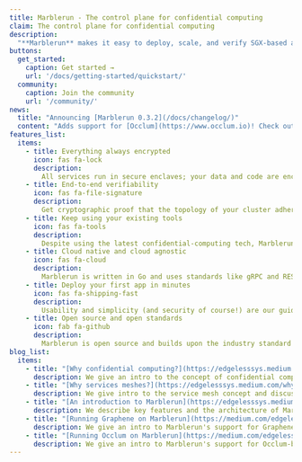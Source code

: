```yaml
---
title: Marblerun - The control plane for confidential computing
claim: The control plane for confidential computing
description:
  "**Marblerun** makes it easy to deploy, scale, and verify SGX-based apps on Kubernetes. It runs alongside your favorite service mesh and takes care of all things [confidential computing](https://confidentialcomputing.io/). It's open source, written in Go, and truly cloud native."
buttons:
  get_started:
    caption: Get started →
    url: '/docs/getting-started/quickstart/'
  community:
    caption: Join the community
    url: '/community/'
news:
  title: "Announcing [Marblerun 0.3.2](/docs/changelog/)"
  content: "Adds support for [Occlum](https://www.occlum.io)! Check out the [blog post](https://edgelesssys.medium.com/marblerun-now-supports-occlum-even-more-confidential-computing-at-scale-2f6dd17e00c0)."
features_list:
  items:
    - title: Everything always encrypted
      icon: fas fa-lock
      description:
        All services run in secure enclaves; your data and code are encrypted even at runtime. Between enclaves, data is transmitted via mTLS.
    - title: End-to-end verifiability
      icon: fas fa-file-signature
      description:
        Get cryptographic proof that the topology of your cluster adheres to a manifest defined in simple JSON.
    - title: Keep using your existing tools
      icon: fas fa-tools
      description:
        Despite using the latest confidential-computing tech, Marblerun works frictionless with [K8s](https://kubernetes.io/), [Helm](https://helm.sh/) and normal services meshes like [Istio](https://istio.io/) or [Linkerd](https://linkerd.io/).
    - title: Cloud native and cloud agnostic
      icon: fas fa-cloud
      description:
        Marblerun is written in Go and uses standards like gRPC and REST. It scales and secures your apps in any cloud that has Intel SGX - like [Azure](https://azure.microsoft.com/en-us/solutions/confidential-compute/).
    - title: Deploy your first app in minutes
      icon: fas fa-shipping-fast
      description:
        Usability and simplicity (and security of course!) are our guiding principles. Porting and deploying existing distributed Go apps only takes a few [simple steps](/docs/getting-started/quickstart).
    - title: Open source and open standards
      icon: fab fa-github
      description:
        Marblerun is open source and builds upon the industry standard [Open Enclave](https://openenclave.io/sdk/). It has support for [EGo](https://www.ego.dev/), [Graphene](https://github.com/oscarlab/graphene), and [Occlum](https://occlum.io) based services.
blog_list:
  items:
    - title: "[Why confidential computing?](https://edgelesssys.medium.com/why-we-need-a-service-mesh-for-confidential-computing-part-1-3-28f4bd6df679)"
      description: We give an intro to the concept of confidential computing.
    - title: "[Why services meshes?](https://edgelesssys.medium.com/why-we-need-a-service-mesh-for-confidential-computing-part-2-3-c417fa581ef5)"
      description: We give intro to the service mesh concept and discuss crucial properties in the context of confidential computing.
    - title: "[An introduction to Marblerun](https://edgelesssys.medium.com/why-we-need-a-service-mesh-for-confidential-computing-part-3-3-ffc00b2c3508)"
      description: We describe key features and the architecture of Marblerun.
    - title: "[Running Graphene on Marblerun](https://medium.com/edgelesssystems/marblerun-now-supports-graphene-thus-your-favorite-programming-language-a8b8a36787a0)"
      description: We give an intro to Marblerun's support for Graphene-based applications.
    - title: "[Running Occlum on Marblerun](https://medium.com/edgelesssystems/marblerun-now-supports-occlum-even-more-confidential-computing-at-scale-2f6dd17e00c0)"
      description: We give an intro to Marblerun's support for Occlum-based applications.
---
```

